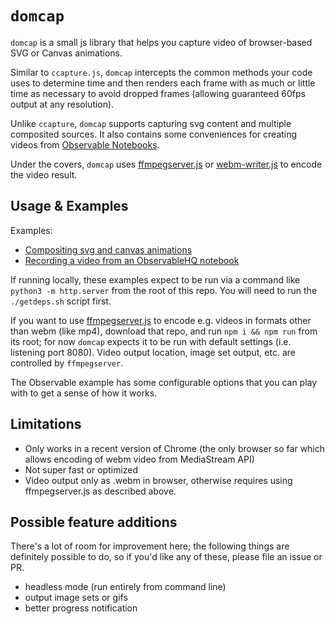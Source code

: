 # `domcap`

`domcap` is a small js library that helps you capture video of browser-based SVG or Canvas animations.

Similar to `ccapture.js`, `domcap` intercepts the common methods your code uses to determine time and then renders each frame with as much or little time as necessary to avoid dropped frames (allowing guaranteed 60fps output at any resolution).

Unlike `ccapture`, `domcap` supports capturing svg content and multiple composited sources. It also contains some conveniences for creating videos from [Observable Notebooks](https://observablehq.com/).

Under the covers, `domcap` uses [ffmpegserver.js](https://github.com/greggman/ffmpegserver.js) or [webm-writer.js](https://github.com/thenickdude/webm-writer-js) to encode the video result.

## Usage & Examples

Examples:
- [Compositing svg and canvas animations](https://zzzev.github.io/domcap/examples/compositing.html)
- [Recording a video from an ObservableHQ notebook](https://zzzev.github.io/domcap/examples/observablehq.html)

If running locally, these examples expect to be run via a command like `python3 -m http.server` from the root of this repo. You will need to run the `./getdeps.sh` script first.

If you want to use [ffmpegserver.js](https://github.com/greggman/ffmpegserver.js) to encode e.g. videos in formats other than webm (like mp4), download that repo, and run `npm i && npm run` from its root; for now `domcap` expects it to be run with default settings (i.e. listening port 8080). Video output location, image set output, etc. are controlled by `ffmpegserver`.

The Observable example has some configurable options that you can play with to get a sense of how it works.

## Limitations

- Only works in a recent version of Chrome (the only browser so far which allows encoding of webm video from MediaStream API)
- Not super fast or optimized
- Video output only as .webm in browser, otherwise requires using ffmpegserver.js as described above.

## Possible feature additions

There's a lot of room for improvement here; the following things are definitely possible to do, so if you'd like any of these, please file an issue or PR.

- headless mode (run entirely from command line)
- output image sets or gifs
- better progress notification